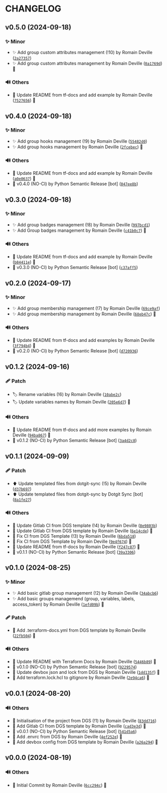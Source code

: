<!-- markdownlint-disable-file -->
# CHANGELOG

## v0.5.0 (2024-09-18)

### ✨ Minor

  * ✨ Add group custom attributes management (!10) by Romain Deville ([`2a27357`](https://framagit.org/rdeville-public/terraform/module-gitlab-groups/-/commit/2a27357de599a6c9b44d8a56c36e8321a49c2a26))
  * ✨ Add group custom attributes management by Romain Deville ([`0a1769d`](https://framagit.org/rdeville-public/terraform/module-gitlab-groups/-/commit/0a1769d5af0503b7198f57f5da225bbd175be810)) 🔏

### 🔊 Others

  * 📝 Update README from tf-docs and add example by Romain Deville ([`7527656`](https://framagit.org/rdeville-public/terraform/module-gitlab-groups/-/commit/7527656a6a73e5a0af6867638c5980fe9cb70df3)) 🔏

## v0.4.0 (2024-09-18)

### ✨ Minor

  * ✨ Add group hooks management (!9) by Romain Deville ([`55482d0`](https://framagit.org/rdeville-public/terraform/module-gitlab-groups/-/commit/55482d02a5f47232ad7ff7fda5cadb61d344db3c))
  * ✨ Add group hooks management by Romain Deville ([`2fcebec`](https://framagit.org/rdeville-public/terraform/module-gitlab-groups/-/commit/2fcebecdb5b59068b7ded9ed5cd101a8c52966af)) 🔏

### 🔊 Others

  * 📝 Update README from tf-docs and add example by Romain Deville ([`a0e0637`](https://framagit.org/rdeville-public/terraform/module-gitlab-groups/-/commit/a0e0637d0bcec3d19e3f25311bd93d12ecddd209)) 🔏
  * 🔖 v0.4.0 (NO-CI) by Python Semantic Release [bot] ([`047ee8b`](https://framagit.org/rdeville-public/terraform/module-gitlab-groups/-/commit/047ee8bca6a0b9e43ac9b1920561ca331deb89c5))

## v0.3.0 (2024-09-18)

### ✨ Minor

  * ✨ Add group badges management (!8) by Romain Deville ([`997bcd1`](https://framagit.org/rdeville-public/terraform/module-gitlab-groups/-/commit/997bcd1a507e90eeaad74bad9404866ba6c23d3a))
  * ✨ Add Group badges management by Romain Deville ([`c41b0c7`](https://framagit.org/rdeville-public/terraform/module-gitlab-groups/-/commit/c41b0c793cd537de4fb4d2e973fc8a6b80e1a845)) 🔏

### 🔊 Others

  * 📝 Update README from tf-docs and add example by Romain Deville ([`b84411e`](https://framagit.org/rdeville-public/terraform/module-gitlab-groups/-/commit/b84411e353e06d356d359bff760f4a484269045a)) 🔏
  * 🔖 v0.3.0 (NO-CI) by Python Semantic Release [bot] ([`c37aff5`](https://framagit.org/rdeville-public/terraform/module-gitlab-groups/-/commit/c37aff58258964ebd3df97a397d02b6f6e5fba99))

## v0.2.0 (2024-09-17)

### ✨ Minor

  * ✨ Add group membership management (!7) by Romain Deville ([`69ce9af`](https://framagit.org/rdeville-public/terraform/module-gitlab-groups/-/commit/69ce9af3dcef478e7f72e6e1caa44856fe94213d))
  * ✨ Add group membership management by Romain Deville ([`68eb47c`](https://framagit.org/rdeville-public/terraform/module-gitlab-groups/-/commit/68eb47c86238d3ae884833144a1cbd50ddf8aa1f)) 🔏

### 🔊 Others

  * 📝 Update README from tf-docs and add examples by Romain Deville ([`3f794b4`](https://framagit.org/rdeville-public/terraform/module-gitlab-groups/-/commit/3f794b46b2d6d44e1a95040b2588b51063e3fd9f)) 🔏
  * 🔖 v0.2.0 (NO-CI) by Python Semantic Release [bot] ([`d720936`](https://framagit.org/rdeville-public/terraform/module-gitlab-groups/-/commit/d7209367006d08c13189b0799562becb6ab8845c))

## v0.1.2 (2024-09-16)

### 🩹 Patch

  * 🏷️ Rename variables (!6) by Romain Deville ([`10abe2c`](https://framagit.org/rdeville-public/terraform/module-gitlab-groups/-/commit/10abe2c48db539aa562db8d26822f4ff194dc9b3))
  * 🏷️ Update variables names by Romain Deville ([`205e6d7`](https://framagit.org/rdeville-public/terraform/module-gitlab-groups/-/commit/205e6d74b49070bfcbf9c85efc4e21e1b4799420)) 🔏

### 🔊 Others

  * 📝 Update README from tf-docs and add more examples by Romain Deville ([`94ba867`](https://framagit.org/rdeville-public/terraform/module-gitlab-groups/-/commit/94ba8679e9b8475cb2f1368223baf020a5902181)) 🔏
  * 🔖 v0.1.2 (NO-CI) by Python Semantic Release [bot] ([`3a4d2c8`](https://framagit.org/rdeville-public/terraform/module-gitlab-groups/-/commit/3a4d2c881ff45d6fa4e47af803ef4957f53d54ba))

## v0.1.1 (2024-09-09)

### 🩹 Patch

  * ⬆️ Update templated files from dotgit-sync (!5) by Romain Deville ([`d37b697`](https://framagit.org/rdeville-public/terraform/module-gitlab-groups/-/commit/d37b69773ee41333e8c313ffea8724a1130df648))
  * ⬆️ Update templated files from dotgit-sync by Dotgit Sync [bot] ([`8a1fe27`](https://framagit.org/rdeville-public/terraform/module-gitlab-groups/-/commit/8a1fe270ee47e522dcde18586e3c3218ed5d41c5))

### 🔊 Others

  * 👷 Update Gitlab CI from DGS template (!4) by Romain Deville ([`8e9803b`](https://framagit.org/rdeville-public/terraform/module-gitlab-groups/-/commit/8e9803b1a25c0fca623e89500273955134871ec7))
  * 👷 Update Gitlab CI from DGS template by Romain Deville ([`6e14cde`](https://framagit.org/rdeville-public/terraform/module-gitlab-groups/-/commit/6e14cde3ac0378cb143b8588f6954959c6a6c5ed)) 🔏
  * 💚 Fix CI from DGS Template (!3) by Romain Deville ([`6bda518`](https://framagit.org/rdeville-public/terraform/module-gitlab-groups/-/commit/6bda5182dcc6a77f85656f8459ec2482bd8a11f7))
  * 💚 Fix CI from DGS Template by Romain Deville ([`9e4f674`](https://framagit.org/rdeville-public/terraform/module-gitlab-groups/-/commit/9e4f6741b2225afb9eb1c2047407cf1908d2f882)) 🔏
  * 📝 Update README from tf-docs by Romain Deville ([`f247c87`](https://framagit.org/rdeville-public/terraform/module-gitlab-groups/-/commit/f247c87454a0e7f7efc79b03a278c77d59fcf378)) 🔏
  * 🔖 v0.1.1 (NO-CI) by Python Semantic Release [bot] ([`39a3306`](https://framagit.org/rdeville-public/terraform/module-gitlab-groups/-/commit/39a33068e33239fa26b492806fbb6497ef0be807))

## v0.1.0 (2024-08-25)

### ✨ Minor

  * ✨ Add basic gitlab group management (!2) by Romain Deville ([`34abcb6`](https://framagit.org/rdeville-public/terraform/module-gitlab-groups/-/commit/34abcb693a32fdc453ff435239351b2237bd3a3b))
  * ✨ Add basic groups managemend (group, variables, labels, access_token) by Romain Deville ([`1efd09b`](https://framagit.org/rdeville-public/terraform/module-gitlab-groups/-/commit/1efd09bdb652fe6ddae30d510ce1f14bfeef40d2)) 🔏

### 🩹 Patch

  * 🔧 Add .terraform-docs.yml from DGS template by Romain Deville ([`22fb504`](https://framagit.org/rdeville-public/terraform/module-gitlab-groups/-/commit/22fb50410cb0ed49345bc2e10f8a71c3d7ea31b4)) 🔏

### 🔊 Others

  * 📝 Update README with Terraform Docs by Romain Deville ([`5446b89`](https://framagit.org/rdeville-public/terraform/module-gitlab-groups/-/commit/5446b897947c020a58026d1dea4801122f8623ef)) 🔏
  * 🔖 v0.1.0 (NO-CI) by Python Semantic Release [bot] ([`9229574`](https://framagit.org/rdeville-public/terraform/module-gitlab-groups/-/commit/92295743da1fb1241bc153f2d0fbe510e4ae841e))
  * 🔨 Update devbox json and lock from DGS by Romain Deville ([`1dd135f`](https://framagit.org/rdeville-public/terraform/module-gitlab-groups/-/commit/1dd135f390aa058e8f9a2f738c946909df7a4208)) 🔏
  * 🙈 Add terraform.lock.hcl to gitignore by Romain Deville ([`2e94ca6`](https://framagit.org/rdeville-public/terraform/module-gitlab-groups/-/commit/2e94ca66e33c2340a76c700b4c14dcd42963ec6d)) 🔏

## v0.0.1 (2024-08-20)

### 🔊 Others

  * 🎉 Initialisation of the project from DGS (!1) by Romain Deville ([`83dd716`](https://framagit.org/rdeville-public/terraform/module-gitlab-groups/-/commit/83dd71602f7d782f053e01105bf0e49924e61e42))
  * 👷 Add Gitlab CI from DGS template by Romain Deville ([`cad3e3d`](https://framagit.org/rdeville-public/terraform/module-gitlab-groups/-/commit/cad3e3da23d63a064e5db0ae40b999fb4c6df6c3)) 🔏
  * 🔖 v0.0.1 (NO-CI) by Python Semantic Release [bot] ([`541d5a6`](https://framagit.org/rdeville-public/terraform/module-gitlab-groups/-/commit/541d5a6c8db18394c15a565b20048df2e45b3109))
  * 🔨 Add .envrc from DGS by Romain Deville ([`4ef252e`](https://framagit.org/rdeville-public/terraform/module-gitlab-groups/-/commit/4ef252e46874ba846bb3a4132b8aab36180ab897)) 🔏
  * 🔨 Add devbox config from DGS template by Romain Deville ([`a26a294`](https://framagit.org/rdeville-public/terraform/module-gitlab-groups/-/commit/a26a2945117d04d075fe2472f197c9d23f4bca68)) 🔏

## v0.0.0 (2024-08-19)

### 🔊 Others

  * 🎉 Initial Commit by Romain Deville ([`6cc294c`](https://framagit.org/rdeville-public/terraform/module-gitlab-groups/-/commit/6cc294c6932b69ec4f6d8a989bd5dcb7c23cc4cc)) 🔏
